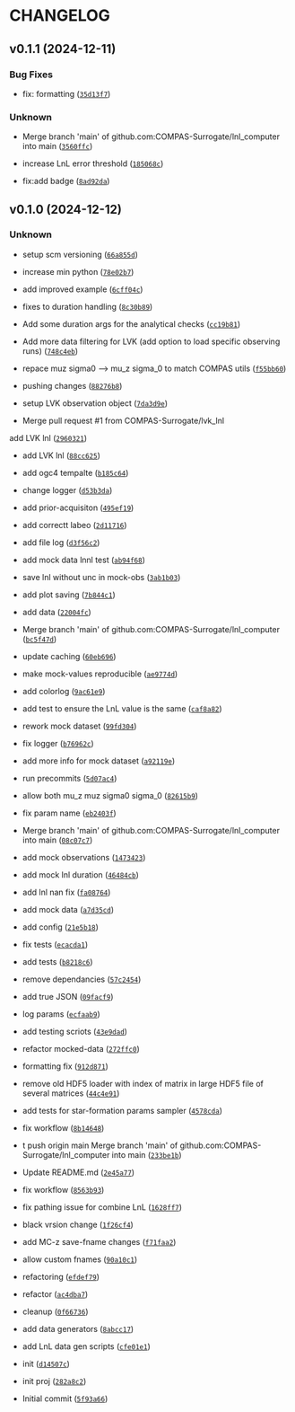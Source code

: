 # CHANGELOG


## v0.1.1 (2024-12-11)

### Bug Fixes

* fix: formatting ([`35d13f7`](https://github.com/COMPAS-Surrogate/lnl_computer/commit/35d13f7c705fb61d191b75a6ac184ec1b57c2e70))

### Unknown

* Merge branch 'main' of github.com:COMPAS-Surrogate/lnl_computer into main ([`3560ffc`](https://github.com/COMPAS-Surrogate/lnl_computer/commit/3560ffccc2ff08e5bdfd4ddc454c7e7f809f73b0))

* increase LnL error threshold ([`185068c`](https://github.com/COMPAS-Surrogate/lnl_computer/commit/185068c31a56f0a4a30222d3758ad87e989eed3d))

* fix:add badge ([`8ad92da`](https://github.com/COMPAS-Surrogate/lnl_computer/commit/8ad92daa8604f263ecbd6c663a02c53957604e0c))


## v0.1.0 (2024-12-12)

### Unknown

* setup scm versioning ([`66a855d`](https://github.com/COMPAS-Surrogate/lnl_computer/commit/66a855d4e3948c459e3360e56bc7d4be53b32c9d))

* increase min python ([`78e02b7`](https://github.com/COMPAS-Surrogate/lnl_computer/commit/78e02b7b24aaa7c1dfc7105723ccddf4053f5d9e))

* add improved example ([`6cff04c`](https://github.com/COMPAS-Surrogate/lnl_computer/commit/6cff04c1c2868dfe1bf0bff92524c568d3925e2c))

* fixes to duration handling ([`8c30b89`](https://github.com/COMPAS-Surrogate/lnl_computer/commit/8c30b892071af2bca7406f3928f0d7251d073d8f))

* Add some duration args for the analytical checks ([`cc19b81`](https://github.com/COMPAS-Surrogate/lnl_computer/commit/cc19b81401ae799157876ca3f9601509d3652281))

* Add more data filtering for LVK (add option to load specific observing runs) ([`748c4eb`](https://github.com/COMPAS-Surrogate/lnl_computer/commit/748c4ebaf89dedf911ae5b4b0dc0451bb4d0246b))

* repace muz sigma0 --> mu_z sigma_0 to match COMPAS utils ([`f55bb60`](https://github.com/COMPAS-Surrogate/lnl_computer/commit/f55bb6013a3b20a87ef202b22ecef02c07162f40))

* pushing changes ([`88276b8`](https://github.com/COMPAS-Surrogate/lnl_computer/commit/88276b8e75fe541c93f555faf55b4bf9a3f403d8))

* setup LVK observation object ([`7da3d9e`](https://github.com/COMPAS-Surrogate/lnl_computer/commit/7da3d9e13de36e0d20d716c3594fe9f2e2aa4327))

* Merge pull request #1 from COMPAS-Surrogate/lvk_lnl

add LVK lnl ([`2960321`](https://github.com/COMPAS-Surrogate/lnl_computer/commit/2960321d8ee07d749c99d3b13c0b9aba34098ad3))

* add LVK lnl ([`88cc625`](https://github.com/COMPAS-Surrogate/lnl_computer/commit/88cc62592bd8f4cf04b1af72ba07d4a466def950))

* add ogc4 tempalte ([`b185c64`](https://github.com/COMPAS-Surrogate/lnl_computer/commit/b185c64126d2597fd51c2119f4c5502d12f9093d))

* change logger ([`d53b3da`](https://github.com/COMPAS-Surrogate/lnl_computer/commit/d53b3da8240d9e8b599348ac8916da661c368b20))

* add prior-acquisiton ([`495ef19`](https://github.com/COMPAS-Surrogate/lnl_computer/commit/495ef19901fead92916398a9dec9bfa219e6fe6c))

* add correctt labeo ([`2d11716`](https://github.com/COMPAS-Surrogate/lnl_computer/commit/2d11716f9b420424114ddd6dfadc82b3d88e3d89))

* add file log ([`d3f56c2`](https://github.com/COMPAS-Surrogate/lnl_computer/commit/d3f56c2d4cefdacc3f7cd2f86190055c5cec928b))

* add mock data lnnl test ([`ab94f68`](https://github.com/COMPAS-Surrogate/lnl_computer/commit/ab94f681eadb1209130593e88115264afe8f74f1))

* save lnl without unc in mock-obs ([`3ab1b03`](https://github.com/COMPAS-Surrogate/lnl_computer/commit/3ab1b0362224f4fbead3ebd5a6a6bb5b93ac11de))

* add plot saving ([`7b844c1`](https://github.com/COMPAS-Surrogate/lnl_computer/commit/7b844c1415a71319a83aeb27783bd25bee9ff21f))

* add data ([`22004fc`](https://github.com/COMPAS-Surrogate/lnl_computer/commit/22004fc5f829bac40a3239173154e657a6a1d436))

* Merge branch 'main' of github.com:COMPAS-Surrogate/lnl_computer ([`bc5f47d`](https://github.com/COMPAS-Surrogate/lnl_computer/commit/bc5f47d2f4dae54b0720e74187b767ca86dd925e))

* update caching ([`60eb696`](https://github.com/COMPAS-Surrogate/lnl_computer/commit/60eb696f48c9e5f0710fb79f5d534265524e7464))

* make mock-values reproducible ([`ae9774d`](https://github.com/COMPAS-Surrogate/lnl_computer/commit/ae9774d51dac14b9e6853bf3ba48e07cec262b2f))

* add colorlog ([`9ac61e9`](https://github.com/COMPAS-Surrogate/lnl_computer/commit/9ac61e9fc20a4f1577081f7dbd39129570039167))

* add test to ensure the LnL value is the same ([`caf8a82`](https://github.com/COMPAS-Surrogate/lnl_computer/commit/caf8a8211d052b163fae7117010e4aee1a837df6))

* rework mock dataset ([`99fd304`](https://github.com/COMPAS-Surrogate/lnl_computer/commit/99fd30412b261d388b37afb0ab01557ed3090c08))

* fix logger ([`b76962c`](https://github.com/COMPAS-Surrogate/lnl_computer/commit/b76962cfb0f411b7901976c4da160178890c564f))

* add more info for mock dataset ([`a92119e`](https://github.com/COMPAS-Surrogate/lnl_computer/commit/a92119e05bac97f2d68384adeaaade670f348ce6))

* run precommits ([`5d07ac4`](https://github.com/COMPAS-Surrogate/lnl_computer/commit/5d07ac4e36a572fa5232d35a7494d050456ad303))

* allow both mu_z muz sigma0 sigma_0 ([`82615b9`](https://github.com/COMPAS-Surrogate/lnl_computer/commit/82615b9c93ad6f741594162189a8c1bfda19df4f))

* fix param name ([`eb2403f`](https://github.com/COMPAS-Surrogate/lnl_computer/commit/eb2403f235dc1207aef6630f9cfb3dd63285f5ac))

* Merge branch 'main' of github.com:COMPAS-Surrogate/lnl_computer into main ([`08c07c7`](https://github.com/COMPAS-Surrogate/lnl_computer/commit/08c07c737fb84d95a092fc4c4ea88663375167a0))

* add mock observations ([`1473423`](https://github.com/COMPAS-Surrogate/lnl_computer/commit/1473423a969332d7349d3226232b8dff799ee416))

* add mock lnl duration ([`46484cb`](https://github.com/COMPAS-Surrogate/lnl_computer/commit/46484cbf003c7ed5504f019f1cb1bc590bf48318))

* add lnl nan fix ([`fa08764`](https://github.com/COMPAS-Surrogate/lnl_computer/commit/fa08764a641327bee89be7897c304d94e6c9c256))

* add mock data ([`a7d35cd`](https://github.com/COMPAS-Surrogate/lnl_computer/commit/a7d35cdbe4a9690b098e3decf95fa6a1c3980a31))

* add config ([`21e5b18`](https://github.com/COMPAS-Surrogate/lnl_computer/commit/21e5b18683c6527e12a8b90a36cb002d3de8ede6))

* fix tests ([`ecacda1`](https://github.com/COMPAS-Surrogate/lnl_computer/commit/ecacda12a0fc849346b01f0ad949f67650bce8c6))

* add tests ([`b8218c6`](https://github.com/COMPAS-Surrogate/lnl_computer/commit/b8218c67e046adebc135761a21cb411174280249))

* remove dependancies ([`57c2454`](https://github.com/COMPAS-Surrogate/lnl_computer/commit/57c24547023d51509a688465a50170dcd40ed68d))

* add true JSON ([`09facf9`](https://github.com/COMPAS-Surrogate/lnl_computer/commit/09facf9c814b8e75e9908660e7f2ddfd2e2ca19f))

* log params ([`ecfaab9`](https://github.com/COMPAS-Surrogate/lnl_computer/commit/ecfaab9ceedd3a6d858267de38e859809a44f328))

* add testing scriots ([`43e9dad`](https://github.com/COMPAS-Surrogate/lnl_computer/commit/43e9dad7c7674c81b250f22c7046397ea012a901))

* refactor mocked-data ([`272ffc0`](https://github.com/COMPAS-Surrogate/lnl_computer/commit/272ffc05b75b39b60d023cb2aca390f283d64393))

* formatting fix ([`912d871`](https://github.com/COMPAS-Surrogate/lnl_computer/commit/912d8719af57dc475f32236f183f4b890131727f))

* remove old HDF5 loader with index of matrix in large HDF5 file of several matrices ([`44c4e91`](https://github.com/COMPAS-Surrogate/lnl_computer/commit/44c4e91cef64814fdce5cbf1c1454563d919afa6))

* add tests for star-formation params sampler ([`4578cda`](https://github.com/COMPAS-Surrogate/lnl_computer/commit/4578cda59af2f996a269f08e0032116779426c28))

* fix workflow ([`8b14648`](https://github.com/COMPAS-Surrogate/lnl_computer/commit/8b1464809e69565e8bdf0c5836232e42e782628a))

* t push origin main
Merge branch 'main' of github.com:COMPAS-Surrogate/lnl_computer into main ([`233be1b`](https://github.com/COMPAS-Surrogate/lnl_computer/commit/233be1ba7fd7e0ed687cbdbd9e17f15ad6b21f46))

* Update README.md ([`2e45a77`](https://github.com/COMPAS-Surrogate/lnl_computer/commit/2e45a77c630211c4dd498812da7b03438e019cd5))

* fix workflow ([`8563b93`](https://github.com/COMPAS-Surrogate/lnl_computer/commit/8563b93684741b892193433ef300cb1ab1552468))

* fix pathing issue for combine LnL ([`1628ff7`](https://github.com/COMPAS-Surrogate/lnl_computer/commit/1628ff7449d7c7409be8f6be823fa10ba6d792b0))

* black vrsion change ([`1f26cf4`](https://github.com/COMPAS-Surrogate/lnl_computer/commit/1f26cf403697321aebb71839913e05fc33640de0))

* add MC-z save-fname changes ([`f71faa2`](https://github.com/COMPAS-Surrogate/lnl_computer/commit/f71faa2256ede6861e7b15c0d94a9b9c0e1744a9))

* allow custom fnames ([`90a10c1`](https://github.com/COMPAS-Surrogate/lnl_computer/commit/90a10c1f24af4d243166c35e590f44c9ba73e719))

* refactoring ([`efdef79`](https://github.com/COMPAS-Surrogate/lnl_computer/commit/efdef79d814eb2b9d710f4c1411d026b684b5bd2))

* refactor ([`ac4dba7`](https://github.com/COMPAS-Surrogate/lnl_computer/commit/ac4dba7b4ae3b0257570760e2757d32d69b37a92))

* cleanup ([`0f66736`](https://github.com/COMPAS-Surrogate/lnl_computer/commit/0f66736ad89b6bafc825d47b346d22c101862fba))

* add data generators ([`8abcc17`](https://github.com/COMPAS-Surrogate/lnl_computer/commit/8abcc1733dd9ec37dc9ed4fea958d49790627c87))

* add LnL data gen scripts ([`cfe01e1`](https://github.com/COMPAS-Surrogate/lnl_computer/commit/cfe01e12892cb1a8a1435bcac2571c72231e727c))

* init ([`d14507c`](https://github.com/COMPAS-Surrogate/lnl_computer/commit/d14507cc4c870cf101ef02d99b64ee99df73ba65))

* init proj ([`282a8c2`](https://github.com/COMPAS-Surrogate/lnl_computer/commit/282a8c2ff297affabe7ee863598a325c104b9254))

* Initial commit ([`5f93a66`](https://github.com/COMPAS-Surrogate/lnl_computer/commit/5f93a66d4f0788f77f4c5917791b4cb0ac26e62d))
